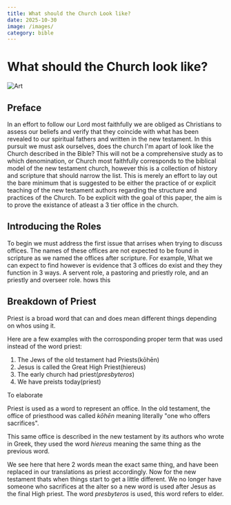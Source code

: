 ```yaml
---
title: What should the Church Look like?
date: 2025-10-30
image: /images/
category: bible
---
```

# What should the Church look like?
![Art](/Angelico_niccolina_17-898x450.jpg)
## Preface
In an effort to follow our Lord most faithfully we are obliged as Christians to assess our beliefs and verify that they coincide with what has been revealed to our spiritual fathers and written in the new testament. In this pursuit we must ask ourselves, does the church I'm apart of look like the Church described in the Bible? This will not be a comprehensive study as to which denomination, or Church most faithfully corresponds to the biblical model of the new testament church, however this is a collection of history and scripture that should narrow the list. This is merely an effort to lay out the bare minimum that is suggested to be either the practice of or explicit teaching of the new testament authors regarding the structure and practices of the Church. To be explicit with the goal of this paper, the aim is to prove the existance of atleast a 3 tier office in the church.

## Introducing the Roles
To begin we must address the first issue that arrises when trying to discuss offices. The names of these offices are not expected to be found in scripture as we named the offices after scripture. For example, What we can expect to find however is evidence that 3 offices do exist and they they function in 3 ways. A servent role, a pastoring and priestly role, and an priestly and overseer role. hows this

## Breakdown of Priest
Priest is a broad word that can and does mean different things depending on whos using it.

Here are a few examples with the corrosponding proper term that was used instead of the word priest:

1. The Jews of the old testament had Priests(kōhēn)
2. Jesus is called the Great High Priest(hiereus)
3. The early church had priest(_presbyteros_)
4. We have preists today(priest)

To elaborate

Priest is used as a word to represent an office. In the old testament, the office of priesthood was called _kōhēn_ meaning literally "one who offers sacrifices".

This same office is described in the new testament by its authors who wrote in Greek, they used the word _hiereus_ meaning the same thing as the previous word.

We see here that here 2 words mean the exact same thing, and have been replaced in our translations as priest accordingly. Now for the new testament thats when things start to get a little different. We no longer have someone who sacrifices at the alter so a new word is used after Jesus as the final High priest. The word _presbyteros_ is used, this word refers to elder.